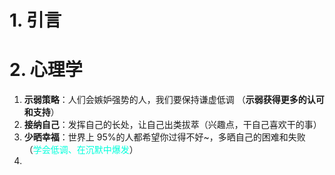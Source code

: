 # 1. 引言 

# 2. 心理学 
1. **示弱策略**：人们会嫉妒强势的人，我们要保持谦虚低调 （**示弱获得更多的认可和支持**）
2. **接纳自己**：发挥自己的长处，让自己出类拔萃（兴趣点，干自己喜欢干的事）
3. **少晒幸福**：世界上 95%的人都希望你过得不好~，多晒自己的困难和失败 （<font color="#00ffdc">学会低调、在沉默中爆发</font>）
4. 
